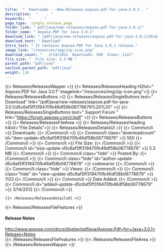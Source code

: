 ```yaml
---
title:  "  Downloads ---New-Releases-aspose.pdf-for-java-3.0.1 . " 
description:  "    . " 
keywords:  "    . " 
page_type:  single_release_page
folder_link: " pdf/java/new-releases/aspose.pdf-for-java-3.0.1/"
folder_name: " Aspose.PDF for Java 3.0.1"
download_link: " /pdf/java/new-releases/aspose.pdf-for-java-3.0.1/d5c6af5ff319470fb46df58b06778679"
download_text: " Download"
Intro_text: " It contains Aspose.PDF for Java 3.0.1 release."
image_link: "/resources/img/zip-icon.png"
download_count: "   3/14/2012  Downloads: 550  Views: 1122"
file_size: "  File Size: 5.3 MB "
parent_path: "pdf/java"
section_parent_path: "pdf/java"
weight: 116 
---
```


{{< Releases/ReleasesWapper >}}
  {{< Releases/ReleasesHeading H2txt=" Aspose.PDF for Java 3.0.1" imagelink="/resources/img/zip-icon.png">}}
  {{< Releases/ReleasesButtons >}}
    {{< Releases/ReleasesSingleButtons text=" Download" link="/pdf/java/new-releases/aspose.pdf-for-java-3.0.1/d5c6af5ff319470fb46df58b06778679%20%20" >}}
    {{< Releases/ReleasesSingleButtons text=" Support Forum " link="https://forum.aspose.com/c/pdf" >}}
  {{< Releases/ReleasesButtons >}}
  {{< Releases/ReleasesFileArea >}}
    {{< Releases/ReleasesHeading h4txt="File Details">}}
    {{< Releases/ReleasesDetailsUl >}}
            {{< Common/li  >}} Downloads: {{< /Common/li >}} 
      {{< Common/li class="downloadcount" id="dwn-update-d5c6af5ff319470fb46df58b06778679" >}} 550 {{< /Common/li >}} 
      {{< Common/li  >}} File Size: {{< /Common/li >}} 
      {{< Common/li id="size-update-d5c6af5ff319470fb46df58b06778679" >}} 5.3 MB {{< /Common/li >}} 
      {{< Common/li  class="hide" >}} Posted By: {{< /Common/li >}} 
      {{< Common/li class="hide" id="author-update-d5c6af5ff319470fb46df58b06778679" >}} codewarior {{< /Common/li >}} 
      {{< Common/li class="hide"  >}} Views: {{< /Common/li >}} 
      {{< Common/li class="hide" id="view-update-d5c6af5ff319470fb46df58b06778679" >}} 1123 {{< /Common/li >}} 
      {{< Common/li  >}} Date Added: {{< /Common/li >}} 
      {{< Common/li id="added-update-d5c6af5ff319470fb46df58b06778679" >}} 3/14/2012 {{< /Common/li >}} 

    {{< /Releases/ReleasesDetailsUl >}}

  {{< Releases/ReleasesFileFeatures >}}
      <h4>Release Notes</h4><div><a href="http://www.aspose.com/docs/display/pdfjava/Aspose.Pdf+for+Java+3.0.1+Release+Notes">http://www.aspose.com/docs/display/pdfjava/Aspose.Pdf+for+Java+3.0.1+Release+Notes</a></div>
  {{< /Releases/ReleasesFileFeatures >}}
 {{< /Releases/ReleasesFileArea >}}
{{< /Releases/ReleasesWapper >}}


